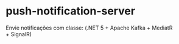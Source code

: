 # push-notification-server
Envie notificações com classe: (.NET 5 + Apache Kafka + MediatR + SignalR)
